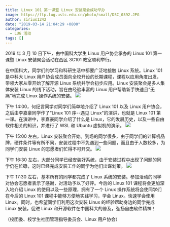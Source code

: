 ```yaml
---
title: Linux 101 第一课暨 Linux 安装聚会成功举办
image: https://ftp.lug.ustc.edu.cn/photo/small/DSC_0392.JPG
author: sirius1242
date: "2019-03-14 21:04:29 +0800"
categories:
  - LUG 活动
tags: []
---
```


2019 年 3 月 10 日下午，由中国科大学生 Linux 用户协会承办的 Linux 101 第一课暨 Linux 安装聚会活动在西区 3C101 教室顺利举行。

在中国科大，同学们的学习和科研生活中都要广泛地接触 Linux 系统。Linux 101 是中科大 Linux 用户协会成员面向全校开设的长期课程，课程以应用角度出发，带领大家从零开始了解开源 Linux 系统并学会初步应用。Linux 安装聚会是多人集体安装 Linux 的线下活动，旨在由经验丰富的 Linux 用户帮助新手快速且“无痛”地完成 Linux 操作系统的安装。
![](https://ftp.lug.ustc.edu.cn/photo/small/DSC_0339.JPG)

下午 14:00，何纪言同学对同学们简单地介绍了 Linux 101 以及 Linux 用户协会，之后由李嘉豪同学作了“Linux 101 序--遇见 Linux"的演讲，也就是 Linux 101 第一课。在演讲中，李嘉豪同学介绍了什么是 Linux，它的发展历史，以及一些自由软件相关的知识，并进行了 WSL 和 Ubuntu 虚拟机的演示。
![](https://ftp.lug.ustc.edu.cn/photo/small/DSC_0345.JPG)

下午 15:00 左右，Linux 安装聚会开始。到场的同学很多，由于同学们的计算机品牌，硬件条件等有所不同，安装过程中不免遇到一些问题，而且由于人数较多，为同学们安装 Linux 的志愿者们忙得不可开交。
![](https://ftp.lug.ustc.edu.cn/photo/small/DSC_0378.JPG)

下午 16:30 左右，大部分同学已经安装好系统，由于安装过程中出现了问题的同学仍在忙碌，这时已经完成安装工作的同学为他们出谋划策。
![](https://ftp.lug.ustc.edu.cn/photo/small/DSC_0394.JPG)

下午 17:30 左右，基本所有的同学都完成了 Linux 系统的安装。参加活动的同学对协会志愿者表示了感谢，对活动予以了好评。今后的 Linux 101 课程将会更加深入地介绍 Linux 的使用以及一些原理，拥有了一个 Linux 操作系统将会使同学们在今后的 Linux 101 课程中能够方便地实践学习，学会 Linux。快速学会使用 Linux。同时，也希望同学们利用这次安装 Linux 的经验帮助身边的同学完成 Linux 安装，促进 Linux 和开源软件在中国科大的普及，弘扬自由软件精神！

（校团委、校学生社团管理指导委员会、Linux 用户协会）
